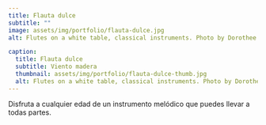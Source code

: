 ```yaml
---
title: Flauta dulce
subtitle: ""
image: assets/img/portfolio/flauta-dulce.jpg
alt: Flutes on a white table, classical instruments. Photo by Dorothee Kraemer on https://unsplash.com/photos/Y6Hn79vRcXU

caption:
  title: Flauta dulce
  subtitle: Viento madera
  thumbnail: assets/img/portfolio/flauta-dulce-thumb.jpg
  alt: Flutes on a white table, classical instruments. Photo by Dorothee Kraemer on https://unsplash.com/photos/Y6Hn79vRcXU
---
```

Disfruta a cualquier edad de un instrumento melódico que puedes llevar a todas partes.

<!-- {:.list-inline}
- Date: October 2019
- Client: Southwest
- Category: Website Design -->
